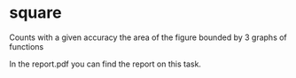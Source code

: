 # square
Counts with a given accuracy the area of the figure bounded by 3 graphs of functions

In the report.pdf you can find the report on this task.
